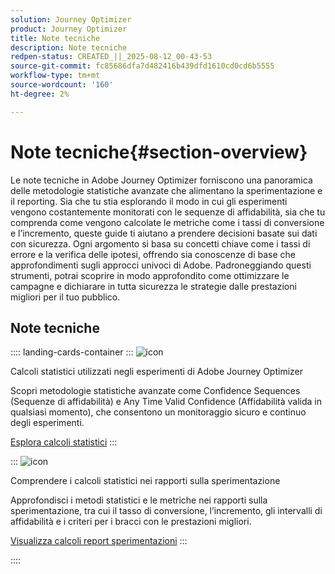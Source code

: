 ```yaml
---
solution: Journey Optimizer
product: Journey Optimizer
title: Note tecniche
description: Note tecniche
redpen-status: CREATED_||_2025-08-12_00-43-53
source-git-commit: fc85686dfa7d482416b439dfd1610cd0cd6b5555
workflow-type: tm+mt
source-wordcount: '160'
ht-degree: 2%

---
```



# Note tecniche{#section-overview}

Le note tecniche in Adobe Journey Optimizer forniscono una panoramica delle metodologie statistiche avanzate che alimentano la sperimentazione e il reporting. Sia che tu stia esplorando il modo in cui gli esperimenti vengono costantemente monitorati con le sequenze di affidabilità, sia che tu comprenda come vengono calcolate le metriche come i tassi di conversione e l’incremento, queste guide ti aiutano a prendere decisioni basate sui dati con sicurezza. Ogni argomento si basa su concetti chiave come i tassi di errore e la verifica delle ipotesi, offrendo sia conoscenze di base che approfondimenti sugli approcci univoci di Adobe. Padroneggiando questi strumenti, potrai scoprire in modo approfondito come ottimizzare le campagne e dichiarare in tutta sicurezza le strategie dalle prestazioni migliori per il tuo pubblico.

## Note tecniche

:::: landing-cards-container
:::
![icon](https://cdn.experienceleague.adobe.com/icons/book.svg)

Calcoli statistici utilizzati negli esperimenti di Adobe Journey Optimizer

Scopri metodologie statistiche avanzate come Confidence Sequences (Sequenze di affidabilità) e Any Time Valid Confidence (Affidabilità valida in qualsiasi momento), che consentono un monitoraggio sicuro e continuo degli esperimenti.

[Esplora calcoli statistici](../using/content-management/experiment-calculations.md)
:::

:::
![icon](https://cdn.experienceleague.adobe.com/icons/chart-line.svg)

Comprendere i calcoli statistici nei rapporti sulla sperimentazione

Approfondisci i metodi statistici e le metriche nei rapporti sulla sperimentazione, tra cui il tasso di conversione, l’incremento, gli intervalli di affidabilità e i criteri per i bracci con le prestazioni migliori.

[Visualizza calcoli report sperimentazioni](../using/content-management/experiment-report-calculations.md)
:::

::::
